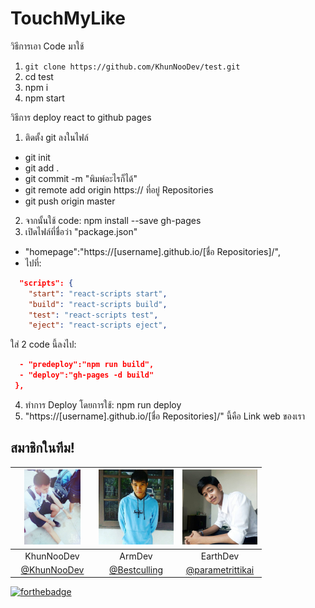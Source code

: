 # TouchMyLike
  วิธีการเอา Code มาใช้
  
  
  
  
1) `git clone https://github.com/KhunNooDev/test.git`
2) cd test
3) npm i
4) npm start

  วิธีการ deploy react to github pages
  
1) ติดตั้ง git ลงในไฟล์
  - git init
  - git add .
  - git commit -m "พิมพ์อะไรก็ได้"
  - git remote add origin https:// ที่อยู่ Repositories 
  - git push origin master
2) จากนั้นใช้ code: npm install --save gh-pages
3) เปิดไฟล์ที่ชื่อว่า "package.json" 
  - "homepage":"https://[username].github.io/[ชื่อ Repositories]/",
  - ไปที่:
  ```json
    "scripts": {
      "start": "react-scripts start",
      "build": "react-scripts build",
      "test": "react-scripts test",
      "eject": "react-scripts eject",
  ```
  
  ใส่ 2 code นี้ลงไป:
  ```json
    - "predeploy":"npm run build",
    - "deploy":"gh-pages -d build"
   },
   ```
   
4) ทำการ Deploy โดยการใช้: npm run deploy
5) "https://[username].github.io/[ชื่อ Repositories]/" นี้คือ Link web ของเรา



## สมาชิกในทีม!
|<a href=""><img src="https://github.com/KhunNooDev/test/blob/master/img/tml_1.jpg" width="120" height="120"></a>|<a href=""><img src="https://github.com/KhunNooDev/test/blob/master/img/tml_3.jpg" width="120" height="120"></a>|<a href=""><img src="https://github.com/KhunNooDev/test/blob/master/img/tml_2.jpg" width="120" height="120"></a>|
|:-------------:|:-------------:|:-------------:|
| KhunNooDev      | ArmDev      | EarthDev      |
| [@KhunNooDev](https://github.com/KhunNooDev) | [@Bestculling](https://github.com/Bestculling) | [@parametrittikai](https://github.com/parametrittikai)

[![forthebadge](https://forthebadge.com/images/badges/made-with-javascript.svg)](https://forthebadge.com) 
